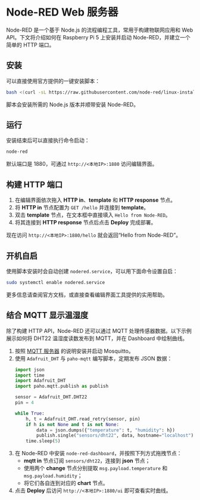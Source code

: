 # Node-RED Web 服务器

Node-RED 是一个基于 Node.js 的流程编程工具，常用于构建物联网应用和 Web API。下文将介绍如何在 Raspberry Pi 5 上安装并启动 Node-RED，并建立一个简单的 HTTP 端口。

## 安装

可以直接使用官方提供的一键安装脚本：

```bash
bash <(curl -sL https://raw.githubusercontent.com/node-red/linux-installers/master/deb/update-nodejs-and-nodered)
```

脚本会安装所需的 Node.js 版本并顺带安装 Node-RED。

## 运行

安装结束后可以直接执行命令启动：

```bash
node-red
```

默认端口是 1880，可通过 `http://<本地IP>:1880` 访问编辑界面。

## 构建 HTTP 端口

1. 在编辑界面依次拖入 **HTTP in**、**template** 和 **HTTP response** 节点。
2. 将 **HTTP in** 节点配置为 `GET /hello` 并连接到 **template**。
3. 双击 **template** 节点，在文本框中直接填入 `Hello from Node-RED`。
4. 将其连接到 **HTTP response** 节点后点击 **Deploy** 完成部署。

现在访问 `http://<本地IP>:1880/hello` 就会返回“Hello from Node-RED”。

## 开机自启

使用脚本安装时会自动创建 `nodered.service`，可以用下面命令设置自启：

```bash
sudo systemctl enable nodered.service
```

更多信息请查阅官方文档，或直接查看编辑界面工具提供的实用帮助。


## 结合 MQTT 显示温湿度

除了构建 HTTP API，Node-RED 还可以通过 MQTT 处理传感器数据。以下示例展示如何将 DHT22 温湿度读数发布到 MQTT，并在 Dashboard 中绘制曲线。

1. 按照 [MQTT 服务器](./mqtt.md) 的说明安装并启动 Mosquitto。
2. 使用 `Adafruit_DHT` 与 `paho-mqtt` 编写脚本，定期发布 JSON 数据：
   ```python
   import json
   import time
   import Adafruit_DHT
   import paho.mqtt.publish as publish

   sensor = Adafruit_DHT.DHT22
   pin = 4

   while True:
       h, t = Adafruit_DHT.read_retry(sensor, pin)
       if h is not None and t is not None:
           data = json.dumps({"temperature": t, "humidity": h})
           publish.single("sensors/dht22", data, hostname="localhost")
       time.sleep(5)
   ```
3. 在 Node-RED 中安装 `node-red-dashboard`，并按照下列方式拖拽节点：
   - **mqtt in** 节点订阅 `sensors/dht22`，连接到 **json** 节点；
   - 使用两个 **change** 节点分别提取 `msg.payload.temperature` 和 `msg.payload.humidity`；
   - 将它们各自连到对应的 **chart** 节点。
4. 点击 **Deploy** 后访问 `http://<本地IP>:1880/ui` 即可查看实时曲线。
